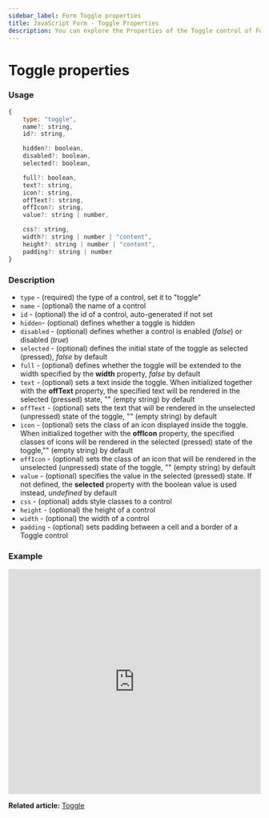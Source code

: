 ```yaml
---
sidebar_label: Form Toggle properties
title: JavaScript Form - Toggle Properties 
description: You can explore the Properties of the Toggle control of Form in the documentation of the DHTMLX JavaScript UI library. Browse developer guides and API reference, try out code examples and live demos, and download a free 30-day evaluation version of DHTMLX Suite.
---
```


# Toggle properties

### Usage

~~~js
{
    type: "toggle",
    name?: string,
    id?: string,

    hidden?: boolean,
    disabled?: boolean,
    selected?: boolean,

    full?: boolean,
    text?: string,
    icon?: string,
    offText?: string,
    offIcon?: string,
    value?: string | number,

    css?: string,
    width?: string | number | "content",
    height?: string | number | "content",
    padding?: string | number
}
~~~

### Description

- `type` - (required) the type of a control, set it to "toggle"
- `name` - (optional) the name of a control
- `id` - (optional) the id of a control, auto-generated if not set
- `hidden`- (optional) defines whether a toggle is hidden
- `disabled` - (optional) defines whether a control is enabled (*false*) or disabled (*true*)
- `selected` - (optional) defines the initial state of the toggle as selected (pressed), *false* by default
- `full` - (optional) defines whether the toggle will be extended to the width specified by the **width** property, *false* by default
- `text` - (optional) sets a text inside the toggle. When initialized together with the **offText** property, the specified text will be rendered in the selected (pressed) state, "" (empty string) by default
- `offText` - (optional) sets the text that will be rendered in the unselected (unpressed) state of the toggle, "" (empty string) by default
- `icon` - (optional) sets the class of an icon displayed inside the toggle. When initialized together with the **offIcon** property, the specified classes of icons will be rendered in the selected (pressed) state of the toggle,"" (empty string) by default
- `offIcon` - (optional) sets the class of an icon that will be rendered in the unselected (unpressed) state of the toggle, "" (empty string) by default
- `value` - (optional) specifies the value in the selected (pressed) state. If not defined, the **selected** property with the boolean value is used instead, *undefined* by default
- `css` - (optional) adds style classes to a control
- `height` - (optional) the height of a control
- `width` - (optional) the width of a control
- `padding` - (optional) sets padding between a cell and a border of a Toggle control

### Example

<iframe src="https://snippet.dhtmlx.com/ap3ilv0i?mode=js" frameborder="0" class="snippet_iframe" width="100%" height="450"></iframe>

**Related article:** [Toggle](form/toggle.md)
